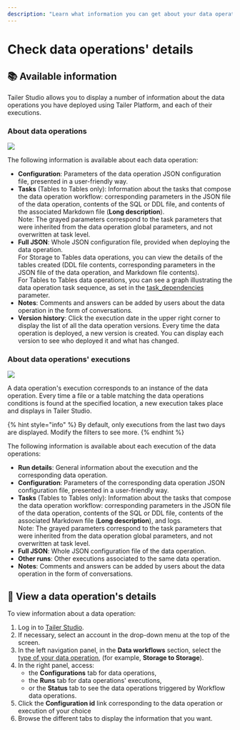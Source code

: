 ```yaml
---
description: "Learn what information you can get about your data operations in Tailer\_Studio and where to find it."
---
```


# Check data operations' details

## :books: Available information

Tailer Studio allows you to display a number of information about the data operations you have deployed using Tailer Platform, and each of their executions.

### **About data operations**

![](../.gitbook/assets/tailer\_studio\_data\_operation\_details.png)

The following information is available about each data operation:

* **Configuration**: Parameters of the data operation JSON configuration file, presented in a user-friendly way.
* **Tasks** (Tables to Tables only): Information about the tasks that compose the data operation workflow: corresponding parameters in the JSON file of the data operation, contents of the SQL or DDL file, and contents of the associated Markdown file (**Long description**).\
  Note: The grayed parameters correspond to the task parameters that were inherited from the data operation global parameters, and not overwritten at task level.
* **Full JSON**: Whole JSON configuration file, provided when deploying the data operation.\
  For Storage to Tables data operations, you can view the details of the tables created (DDL file contents, corresponding parameters in the JSON file of the data operation, and Markdown file contents).\
  For Tables to Tables data operations, you can see a graph illustrating the data operation task sequence, as set in the [task\_dependencies](../data-pipeline-operations/transform-data-with-tables-to-tables/tables-to-tables-configuration-file.md#global-parameters) parameter.
* **Notes**: Comments and answers can be added by users about the data operation in the form of conversations.
* **Version history**: Click the execution date in the upper right corner to display the list of all the data operation versions. Every time the data operation is deployed, a new version is created. You can display each version to see who deployed it and what has changed.

### **About data operations' executions**

![](../.gitbook/assets/tailer\_studio\_run\_details.png)

A data operation's execution corresponds to an instance of the data operation. Every time a file or a table matching the data operations conditions is found at the specified location, a new execution takes place and displays in Tailer Studio.

{% hint style="info" %}
By default, only executions from the last two days are displayed. Modify the filters to see more.
{% endhint %}

The following information is available about each execution of the data operations:

* **Run details**: General information about the execution and the corresponding data operation.
* **Configuration**: Parameters of the corresponding data operation JSON configuration file, presented in a user-friendly way.
* **Tasks** (Tables to Tables only): Information about the tasks that compose the data operation workflow: corresponding parameters in the JSON file of the data operation, contents of the SQL or DDL file, contents of the associated Markdown file (**Long description**), and logs.\
  Note: The grayed parameters correspond to the task parameters that were inherited from the data operation global parameters, and not overwritten at task level.
* **Full JSON**: Whole JSON configuration file of the data operation.
* **Other runs**: Other executions associated to the same data operation.
* **Notes**: Comments and answers can be added by users about the data operation in the form of conversations.

## :eyes: View a data operation's details

To view information about a data operation:

1. Log in to [Tailer Studio](http://studio.tailer.ai).
2. If necessary, select an account in the drop-down menu at the top of the screen.
3. In the left navigation panel, in the **Data workflows** section, select the [type of your data operation](../data-pipeline-operations/untitled.md#types-of-data-pipeline-operations), (for example, **Storage to Storage**).
4. In the right panel, access:
   * the **Configurations** tab for data operations,
   * the **Runs** tab for data operations' executions,
   * or the **Status** tab to see the data operations triggered by Workflow data operations.
5. Click the **Configuration id** link corresponding to the data operation or execution of your choice
6. Browse the different tabs to display the information that you want.
